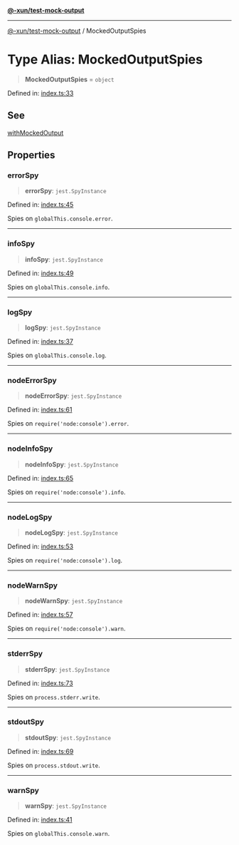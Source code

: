 [**@-xun/test-mock-output**](../README.md)

***

[@-xun/test-mock-output](../README.md) / MockedOutputSpies

# Type Alias: MockedOutputSpies

> **MockedOutputSpies** = `object`

Defined in: [index.ts:33](https://github.com/Xunnamius/test-utils/blob/c24bbd5fb3d7b31e4710dd31f72c51fe59f9c7bb/packages/test-mock-output/src/index.ts#L33)

## See

[withMockedOutput](../functions/withMockedOutput.md)

## Properties

### errorSpy

> **errorSpy**: `jest.SpyInstance`

Defined in: [index.ts:45](https://github.com/Xunnamius/test-utils/blob/c24bbd5fb3d7b31e4710dd31f72c51fe59f9c7bb/packages/test-mock-output/src/index.ts#L45)

Spies on `globalThis.console.error`.

***

### infoSpy

> **infoSpy**: `jest.SpyInstance`

Defined in: [index.ts:49](https://github.com/Xunnamius/test-utils/blob/c24bbd5fb3d7b31e4710dd31f72c51fe59f9c7bb/packages/test-mock-output/src/index.ts#L49)

Spies on `globalThis.console.info`.

***

### logSpy

> **logSpy**: `jest.SpyInstance`

Defined in: [index.ts:37](https://github.com/Xunnamius/test-utils/blob/c24bbd5fb3d7b31e4710dd31f72c51fe59f9c7bb/packages/test-mock-output/src/index.ts#L37)

Spies on `globalThis.console.log`.

***

### nodeErrorSpy

> **nodeErrorSpy**: `jest.SpyInstance`

Defined in: [index.ts:61](https://github.com/Xunnamius/test-utils/blob/c24bbd5fb3d7b31e4710dd31f72c51fe59f9c7bb/packages/test-mock-output/src/index.ts#L61)

Spies on `require('node:console').error`.

***

### nodeInfoSpy

> **nodeInfoSpy**: `jest.SpyInstance`

Defined in: [index.ts:65](https://github.com/Xunnamius/test-utils/blob/c24bbd5fb3d7b31e4710dd31f72c51fe59f9c7bb/packages/test-mock-output/src/index.ts#L65)

Spies on `require('node:console').info`.

***

### nodeLogSpy

> **nodeLogSpy**: `jest.SpyInstance`

Defined in: [index.ts:53](https://github.com/Xunnamius/test-utils/blob/c24bbd5fb3d7b31e4710dd31f72c51fe59f9c7bb/packages/test-mock-output/src/index.ts#L53)

Spies on `require('node:console').log`.

***

### nodeWarnSpy

> **nodeWarnSpy**: `jest.SpyInstance`

Defined in: [index.ts:57](https://github.com/Xunnamius/test-utils/blob/c24bbd5fb3d7b31e4710dd31f72c51fe59f9c7bb/packages/test-mock-output/src/index.ts#L57)

Spies on `require('node:console').warn`.

***

### stderrSpy

> **stderrSpy**: `jest.SpyInstance`

Defined in: [index.ts:73](https://github.com/Xunnamius/test-utils/blob/c24bbd5fb3d7b31e4710dd31f72c51fe59f9c7bb/packages/test-mock-output/src/index.ts#L73)

Spies on `process.stderr.write`.

***

### stdoutSpy

> **stdoutSpy**: `jest.SpyInstance`

Defined in: [index.ts:69](https://github.com/Xunnamius/test-utils/blob/c24bbd5fb3d7b31e4710dd31f72c51fe59f9c7bb/packages/test-mock-output/src/index.ts#L69)

Spies on `process.stdout.write`.

***

### warnSpy

> **warnSpy**: `jest.SpyInstance`

Defined in: [index.ts:41](https://github.com/Xunnamius/test-utils/blob/c24bbd5fb3d7b31e4710dd31f72c51fe59f9c7bb/packages/test-mock-output/src/index.ts#L41)

Spies on `globalThis.console.warn`.
